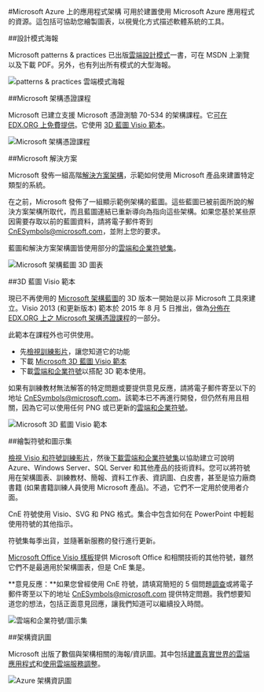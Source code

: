 <properties 
	pageTitle="Microsoft Azure 上的應用程式架構 | Microsoft Azure" 
	description="涵蓋常見設計模式的架構概觀。" 
	services="" 
	documentationCenter="" 
	authors="Rboucher" 
	manager="jwhit" 
	editor="mattshel"/>

<tags 
	ms.service="multiple" 
	ms.workload="na" 
	ms.tgt_pltfrm="na" 
	ms.devlang="na" 
	ms.topic="article" 
	ms.date="09/13/2016" 
	ms.author="robb"/>

#Microsoft Azure 上的應用程式架構
可用於建置使用 Microsoft Azure 應用程式的資源。這包括可協助您繪製圖表，以視覺化方式描述軟體系統的工具。

##設計模式海報

Microsoft patterns & practices 已出版[雲端設計模式](http://msdn.microsoft.com/library/dn568099.aspx)一書，可在 MSDN 上瀏覽以及下載 PDF。另外，也有列出所有模式的大型海報。

![patterns & practices 雲端模式海報](./media/architecture-overview/PnPPatternPosterThumb.jpg)

##Microsoft 架構憑證課程

Microsoft 已建立支援 Microsoft 憑證測驗 70-534 的架構課程。它[可在 EDX.ORG 上免費提供](https://www.edx.org/course/architecting-microsoft-azure-solutions-microsoft-dev205x)。它使用 [3D 藍圖 Visio 範本](#3d-blueprint-visio-template)。

![Microsoft 架構憑證課程](./media/architecture-overview/EDXCourse.png)


##Microsoft 解決方案

Microsoft 發佈一組高階[解決方案架構](http://aka.ms/azblueprints)，示範如何使用 Microsoft 產品來建置特定類型的系統。

在之前，Microsoft 發佈了一組顯示範例架構的藍圖。這些藍圖已被前面所說的解決方案架構所取代，而且藍圖連結已重新導向為指向這些架構。如果您基於某些原因需要存取以前的藍圖資料，請將電子郵件寄到 [CnESymbols@microsoft.com](mailto:CnESymbols@microsoft.com)，並附上您的要求。

藍圖和解決方案架構圖皆使用部分的[雲端和企業符號集](#Drawing-symbol-and-icon-sets)。

![Microsoft 架構藍圖 3D 圖表](./media/architecture-overview/BluePrintThumb.jpg)



##3D 藍圖 Visio 範本

現已不再使用的 [Microsoft 架構藍圖](http://aka.ms/azblueprints)的 3D 版本一開始是以非 Microsoft 工具來建立。Visio 2013 (和更新版本) 範本於 2015 年 8 月 5 日推出，做為[分佈在 EDX.ORG 上之 Microsoft 架構憑證課程](#microsoft-architecture-certification-course)的一部分。

此範本在課程外也可供使用。

- 先[檢視訓練影片](http://aka.ms/3dBlueprintTemplateVideo)，讓您知道它的功能
- 下載 [Microsoft 3D 藍圖 Visio 範本](http://aka.ms/3DBlueprintTemplate)
- 下載[雲端和企業符號](#drawing-symbol-and-icon-sets)以搭配 3D 範本使用。

如果有訓練教材無法解答的特定問題或要提供意見反應，請將電子郵件寄至以下的地址 [CnESymbols@microsoft.com](mailto:CnESymbols@microsoft.com)。該範本已不再進行開發，但仍然有用且相關，因為它可以使用任何 PNG 或已更新的[雲端和企業符號](#drawing-symbol-and-icon-sets)。

![Microsoft 3D 藍圖 Visio 範本](./media/architecture-overview/3DBlueprintVisioTemplate.jpg)


##繪製符號和圖示集 

[檢視 Visio 和符號訓練影片](http://aka.ms/CnESymbolsVideo)，然後[下載雲端和企業符號集](http://aka.ms/CnESymbols)以協助建立可說明 Azure、Windows Server、SQL Server 和其他產品的技術資料。您可以將符號用在架構圖表、訓練教材、簡報、資料工作表、資訊圖、白皮書，甚至是協力廠商書籍 (如果書籍訓練人員使用 Microsoft 產品)。不過，它們不一定用於使用者介面。

CnE 符號使用 Visio、SVG 和 PNG 格式。集合中包含如何在 PowerPoint 中輕鬆使用符號的其他指示。

符號集每季出貨，並隨著新服務的發行進行更新。

[Microsoft Office Visio 樣板](http://www.microsoft.com/zh-TW/download/details.aspx?id=35772)提供 Microsoft Office 和相關技術的其他符號，雖然它們不是最適用於架構圖表，但是 CnE 集是。

**意見反應：**如果您曾經使用 CnE 符號，請填寫簡短的 5 個問題[調查](http://aka.ms/azuresymbolssurveyv2)或將電子郵件寄至以下的地址 [CnESymbols@microsoft.com](mailto:CnESymbols@microsoft.com) 提供特定問題。我們想要知道您的想法，包括正面意見回應，讓我們知道可以繼續投入時間。

![雲端和企業符號/圖示集](./media/architecture-overview/CnESymbols.png)

##架構資訊圖

Microsoft 出版了數個與架構相關的海報/資訊圖。其中包括[建置真實世界的雲端應用程式](https://azure.microsoft.com/documentation/infographics/building-real-world-cloud-apps/)和[使用雲端服務調整](https://azure.microsoft.com/documentation/infographics/cloud-services/)。

![Azure 架構資訊圖](./media/architecture-overview/AzureArchInfographicThumb.jpg)

<!---HONumber=AcomDC_0921_2016-->